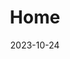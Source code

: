 ---
date: "2023-10-24"
design:
  spacing: 6rem
sections:

- block: hero
  id: hero
  content:
    text: |
     <p class="mt-6 leading-8" style="font-size:1.6rem; color:black">MSc. Student (Biology) at Mount Allison University</p>
    title: <h1 class="font-bold tracking-tight" style="font-size:4rem; color:black">Christelinda Laureijs</h1>
  design:
    background:
      image:
        filename: Lab-Rats-Hero-white-top.png
        parallax: false
    spacing:
      margin:
      - 0
      - 0
      - 0
      - 0
      padding:
      - 0
      - 0
      - 0
      - 0
      
      
- block: markdown
  id: intro
  content:
    title: <h2 class="font-bold tracking-tight" style="font-size:2.7rem; color:black; line-height:125%">I am a researcher, coder, and artist</h2>
    text: | 
      I am a master's student working under the supervision of Dr. Karen Crosby at Mount Allison University. My work focuses on the effect of insulin on neurons in the dorsomedial hypothalamus (DMH), which is a brain region critical for appetite regulation.
  design:
    background:
      image:
        filename: Green-neuron.svg
        parallax: false
        position: right
        
        
- block: markdown
  id: projects
  content:
      title: Things I've been working on
  design:
    background:
      color: white
      text_color_light: false
    spacing:
      padding: ["25px", "0", "10px", "0"]
  
- block: markdown
  id: honours
  content:
      text: |
        <h3>Honours work: Does insulin act in the DMH?</h3>
        For my honours project, I asked if insulin binds to DMH neurons, and if so, how that may affect their activity. I compared synaptic transmission (a measure of communication between neurons) and action potentials (a measure of neuronal excitability) before and after exposing DMH neurons to insulin.
        <a href="https://github.com/christelinda-laureijs/honours-thesis" target="_blank" title="Explore the GitHub project!"><img src="Methods-schematic.png"></a>
        I found that insulin <b>decreases</b> both excitatory synaptic transmission and neuronal excitability in DMH neurons. If you're interested in reading more, you can explore <a href="https://github.com/christelinda-laureijs/honours-thesis" target="_blank" title="Explore the GitHub project!">the project page on GitHub</a> and <a href="https://github.com/christelinda-laureijs/honours-thesis/blob/main/Thesis/Thesis.pdf" target="_blank" title="Read my thesis as a PDF file">read my thesis!</a>
  design:
    background:
      image:
        filename: Insulin.svg
        parallax: false
        position: left



- block: markdown
  id: coding
  content:
      text: |
        <h3>Coding Projects</h3>
        
        <p style="margin-bottom:20rem;">I always have some sort of coding project on the go. I code most frequently in R & RMarkdown, but I also like to build things with LaTeX and HTML. My most recent projects have included creating an RMarkdown/LaTeX thesis template, coding a website (this one!) and developing R scripts to analyze the recordings that we collect in the lab.</p>

  design:
    background:
      image:
        filename: Rat-Laptop.svg
        size: cover
        parallax: false

- block: markdown
  id: art
  content:
      text: |
        <h3>Scientific illustrations</h3>
        
        Art, graphic design, and typography are key interests of mine. I particularly enjoy using art to improve understanding of scientific concepts. Most of my diagrams are featured in my presentations, but I also create stand-alone scientific illustrations and figures. My main illustration tools are [Inkscape](https://inkscape.org/) (a free, open-source vector illustrator), *ggplot2*, and watercolour. I'm also familiar with using tools like [Mol*](https://molstar.org/viewer/) to generate and modify 3D protein structures.  
        
- block: markdown
  id: artpicture
  content:
    text: |
      <br></br>
  design:
    background:
      image:
        filename: Scientific-art-banner.svg
        parallax: false
        position: center

- block: markdown
  id: crankybeeart
  content:
      text: |
        <h3>Cranky Bee Art</h3>
        
        A few years ago, I started an online business featuring my watercolour art and nature photography. It grew quickly and little did I know that this fun project would soon become a big part of my artistic life. I have lots of fun imagining animals like mice, bears and giraffes doing human activities and celebrating special occasions together. 
        
        <a href="https://crankybeeart.com/" target="_blank" title="Click here to visit the Cranky Bee Art website!">Cranky Bee Art</a> specializes in greeting cards for adoption day anniversaries, birthdays, and holidays, as well as creating small moments that make every day special. I'm particularly proud of my "Just Because" series to send to people - well, just because you want to check in and let them know that you're thinking of them.
        
        <div style="text-align:center">
        <button type="button" style="background-color:#f5f5f5; color:white; padding: 15px 32px; cursor:pointer; border-radius: 15px"><a href="https://crankybeeart.com/" target="_blank" title="Click here to visit the Cranky Bee Art website!">Visit Cranky Bee Art!</a></button>
        </div>

- block: markdown
  id: beeartpicture
  content:
    text: 
  design:
    background:
      image:
        filename: 20240531-Watercolour-banner.svg
        parallax: false
        position: center     

- block: markdown
  id: contact
  content:
      title: Contact
      text: |
        Let's connect! If you have ideas for collaboration, knowledge of useful R scripts or packages, or ideas for what card I should paint next, I would love to hear from you.
        
        <img src="avatar-round-png.png" alt="Photo of Christelinda Laureijs" width="300" height="300" style="display: block; margin-left: auto; margin-right: auto; width: 50%">
        
        <p style="text-align: center">cslaureijs@gmail.com</p>

- block: markdown
  id: cv
  content:
      title: CV
      text: |
          Don't go yet! If you want to read more about me, here's <a href="Laureijs-CV.pdf" target="_blank" title="Click here to open a my CV as a PDF file">my CV.</a>

title: Home
type: landing
---